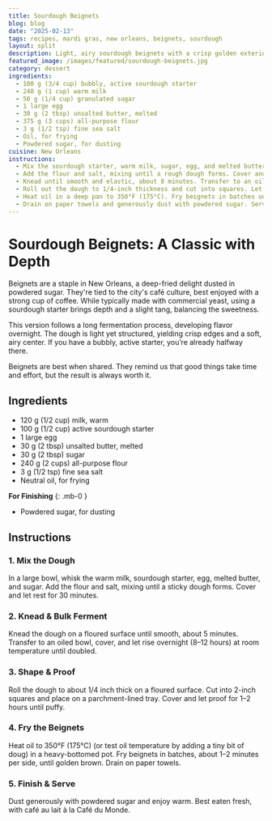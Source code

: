 ```yaml
---
title: Sourdough Beignets
blog: blog
date: "2025-02-13"
tags: recipes, mardi gras, new orleans, beignets, sourdough
layout: split
description: Light, airy sourdough beignets with a crisp golden exterior and a subtle tang from natural fermentation.
featured_image: /images/featured/sourdough-beignets.jpg
category: dessert
ingredients:
  - 100 g (3/4 cup) bubbly, active sourdough starter
  - 240 g (1 cup) warm milk
  - 50 g (1/4 cup) granulated sugar
  - 1 large egg
  - 30 g (2 tbsp) unsalted butter, melted
  - 375 g (3 cups) all-purpose flour
  - 3 g (1/2 tsp) fine sea salt
  - Oil, for frying
  - Powdered sugar, for dusting
cuisine: New Orleans
instructions:
  - Mix the sourdough starter, warm milk, sugar, egg, and melted butter in a large bowl.
  - Add the flour and salt, mixing until a rough dough forms. Cover and let rest for 30 minutes.
  - Knead until smooth and elastic, about 8 minutes. Transfer to an oiled bowl, cover, and let rise at room temperature for 8-10 hours (or overnight).
  - Roll out the dough to 1/4-inch thickness and cut into squares. Let them rest for 30-60 minutes until puffy.
  - Heat oil in a deep pan to 350°F (175°C). Fry beignets in batches until golden brown, about 1-2 minutes per side.
  - Drain on paper towels and generously dust with powdered sugar. Serve warm.
---
```


# Sourdough Beignets: A Classic with Depth

Beignets are a staple in New Orleans, a deep-fried delight dusted in powdered sugar. They're tied to the city's café culture, best enjoyed with a strong cup of coffee. While typically made with commercial yeast, using a sourdough starter brings depth and a slight tang, balancing the sweetness.

This version follows a long fermentation process, developing flavor overnight. The dough is light yet structured, yielding crisp edges and a soft, airy center. If you have a bubbly, active starter, you’re already halfway there.

Beignets are best when shared. They remind us that good things take time and effort, but the result is always worth it.

## Ingredients

- 120 g (1/2 cup) milk, warm
- 100 g (1/2 cup) active sourdough starter
- 1 large egg
- 30 g (2 tbsp) unsalted butter, melted
- 30 g (2 tbsp) sugar
- 240 g (2 cups) all-purpose flour
- 3 g (1/2 tsp) fine sea salt
- Neutral oil, for frying

**For Finishing**
{: .mb-0 }
- Powdered sugar, for dusting

## Instructions

### **1. Mix the Dough**
In a large bowl, whisk the warm milk, sourdough starter, egg, melted butter, and sugar. Add the flour and salt, mixing until a sticky dough forms. Cover and let rest for 30 minutes.

### **2. Knead & Bulk Ferment**
Knead the dough on a floured surface until smooth, about 5 minutes. Transfer to an oiled bowl, cover, and let rise overnight (8–12 hours) at room temperature until doubled.

### **3. Shape & Proof**
Roll the dough to about 1/4 inch thick on a floured surface. Cut into 2-inch squares and place on a parchment-lined tray. Cover and let proof for 1–2 hours until puffy.

### **4. Fry the Beignets**
Heat oil to 350°F (175°C) (or test oil temperature by adding a tiny bit of doug) in a heavy-bottomed pot. Fry beignets in batches, about 1–2 minutes per side, until golden brown. Drain on paper towels.

### **5. Finish & Serve**
Dust generously with powdered sugar and enjoy warm. Best eaten fresh, with café au lait à la Café du Monde.

